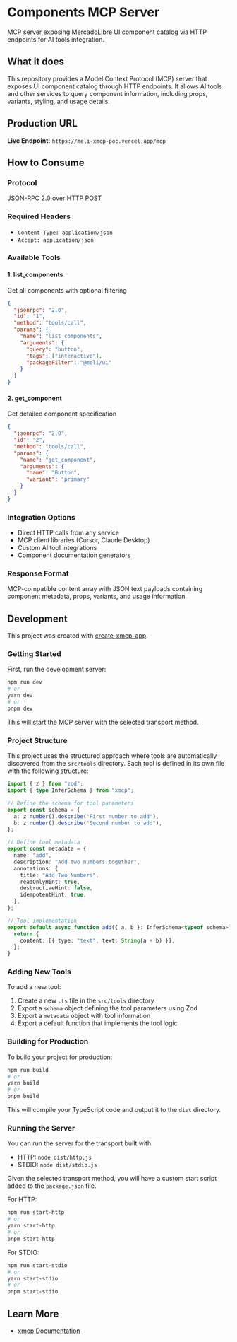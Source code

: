 # Components MCP Server

MCP server exposing MercadoLibre UI component catalog via HTTP endpoints for AI tools integration.

## What it does

This repository provides a Model Context Protocol (MCP) server that exposes UI component catalog through HTTP endpoints. It allows AI tools and other services to query component information, including props, variants, styling, and usage details.

## Production URL

**Live Endpoint:** `https://meli-xmcp-poc.vercel.app/mcp`

## How to Consume

### Protocol

JSON-RPC 2.0 over HTTP POST

### Required Headers

- `Content-Type: application/json`
- `Accept: application/json`

### Available Tools

#### 1\. list_components

Get all components with optional filtering

```json
{
  "jsonrpc": "2.0",
  "id": "1",
  "method": "tools/call",
  "params": {
    "name": "list_components",
    "arguments": {
      "query": "button",
      "tags": ["interactive"],
      "packageFilter": "@meli/ui"
    }
  }
}
```

#### 2\. get_component

Get detailed component specification

```json
{
  "jsonrpc": "2.0",
  "id": "2", 
  "method": "tools/call",
  "params": {
    "name": "get_component",
    "arguments": {
      "name": "Button",
      "variant": "primary"
    }
  }
}
```

### Integration Options

- Direct HTTP calls from any service
- MCP client libraries (Cursor, Claude Desktop)
- Custom AI tool integrations
- Component documentation generators

### Response Format

MCP-compatible content array with JSON text payloads containing component metadata, props, variants, and usage information.

## Development

This project was created with [create-xmcp-app](https://github.com/basementstudio/xmcp).

### Getting Started

First, run the development server:

```bash
npm run dev
# or
yarn dev
# or
pnpm dev
```

This will start the MCP server with the selected transport method.

### Project Structure

This project uses the structured approach where tools are automatically discovered from the `src/tools` directory. Each tool is defined in its own file with the following structure:

```typescript
import { z } from "zod";
import { type InferSchema } from "xmcp";

// Define the schema for tool parameters
export const schema = {
  a: z.number().describe("First number to add"),
  b: z.number().describe("Second number to add"),
};

// Define tool metadata
export const metadata = {
  name: "add",
  description: "Add two numbers together",
  annotations: {
    title: "Add Two Numbers",
    readOnlyHint: true,
    destructiveHint: false,
    idempotentHint: true,
  },
};

// Tool implementation
export default async function add({ a, b }: InferSchema<typeof schema>) {
  return {
    content: [{ type: "text", text: String(a + b) }],
  };
}
```

### Adding New Tools

To add a new tool:

1. Create a new `.ts` file in the `src/tools` directory
2. Export a `schema` object defining the tool parameters using Zod
3. Export a `metadata` object with tool information
4. Export a default function that implements the tool logic

### Building for Production

To build your project for production:

```bash
npm run build
# or
yarn build
# or
pnpm build
```

This will compile your TypeScript code and output it to the `dist` directory.

### Running the Server

You can run the server for the transport built with:

- HTTP: `node dist/http.js`
- STDIO: `node dist/stdio.js`

Given the selected transport method, you will have a custom start script added to the `package.json` file.

For HTTP:

```bash
npm run start-http
# or
yarn start-http
# or
pnpm start-http
```

For STDIO:

```bash
npm run start-stdio
# or
yarn start-stdio
# or
pnpm start-stdio
```

## Learn More

- [xmcp Documentation](https://xmcp.dev/docs)